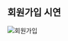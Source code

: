 ## 회원가입 시연

![회원가입](https://github.com/PUK-Java/PUK-Groupware/assets/156414715/a6bd4455-435e-4d7f-8124-2f051f507c16)
